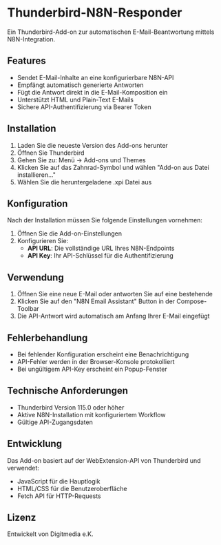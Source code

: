 # Thunderbird-N8N-Responder

Ein Thunderbird-Add-on zur automatischen E-Mail-Beantwortung mittels N8N-Integration.

## Features

- Sendet E-Mail-Inhalte an eine konfigurierbare N8N-API
- Empfängt automatisch generierte Antworten
- Fügt die Antwort direkt in die E-Mail-Komposition ein
- Unterstützt HTML und Plain-Text E-Mails
- Sichere API-Authentifizierung via Bearer Token

## Installation

1. Laden Sie die neueste Version des Add-ons herunter
2. Öffnen Sie Thunderbird
3. Gehen Sie zu: Menü → Add-ons und Themes
4. Klicken Sie auf das Zahnrad-Symbol und wählen "Add-on aus Datei installieren..."
5. Wählen Sie die heruntergeladene .xpi Datei aus

## Konfiguration

Nach der Installation müssen Sie folgende Einstellungen vornehmen:

1. Öffnen Sie die Add-on-Einstellungen
2. Konfigurieren Sie:
   - **API URL**: Die vollständige URL Ihres N8N-Endpoints
   - **API Key**: Ihr API-Schlüssel für die Authentifizierung

## Verwendung

1. Öffnen Sie eine neue E-Mail oder antworten Sie auf eine bestehende
2. Klicken Sie auf den "N8N Email Assistant" Button in der Compose-Toolbar
3. Die API-Antwort wird automatisch am Anfang Ihrer E-Mail eingefügt

## Fehlerbehandlung

- Bei fehlender Konfiguration erscheint eine Benachrichtigung
- API-Fehler werden in der Browser-Konsole protokolliert
- Bei ungültigem API-Key erscheint ein Popup-Fenster

## Technische Anforderungen

- Thunderbird Version 115.0 oder höher
- Aktive N8N-Installation mit konfiguriertem Workflow
- Gültige API-Zugangsdaten

## Entwicklung

Das Add-on basiert auf der WebExtension-API von Thunderbird und verwendet:
- JavaScript für die Hauptlogik
- HTML/CSS für die Benutzeroberfläche
- Fetch API für HTTP-Requests

## Lizenz

Entwickelt von Digitmedia e.K.